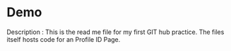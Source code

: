 # Demo 



Description : This is the read me file for my first GIT hub practice. The files itself hosts code for an Profile ID Page. 

